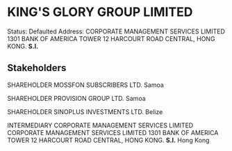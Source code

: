 # KING'S GLORY GROUP LIMITED
Status: Defaulted
Address: CORPORATE MANAGEMENT SERVICES LIMITED 1301 BANK OF AMERICA TOWER 12 HARCOURT ROAD CENTRAL, HONG KONG. **S.I.**

## Stakeholders
SHAREHOLDER
MOSSFON SUBSCRIBERS LTD.
Samoa


SHAREHOLDER
PROVISION GROUP LTD.
Samoa


SHAREHOLDER
SINOPLUS INVESTMENTS LTD.
Belize


INTERMEDIARY
CORPORATE MANAGEMENT SERVICES LIMITED
CORPORATE MANAGEMENT SERVICES LIMITED 1301 BANK OF AMERICA TOWER 12 HARCOURT ROAD CENTRAL, HONG KONG. **S.I.**
Hong Kong



